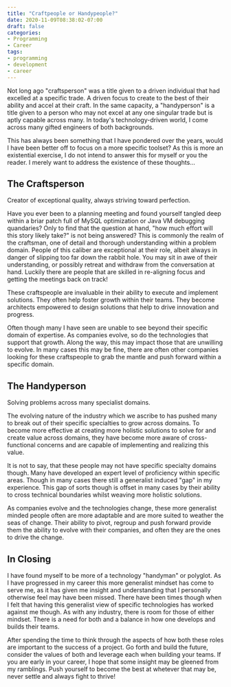 ```yaml
---
title: "Craftpeople or Handypeople?"
date: 2020-11-09T08:38:02-07:00
draft: false
categories:
- Programming
- Career
tags:
- programming
- development
- career
---
```


Not long ago "craftsperson" was a title given to a driven individual that had excelled at a specific trade. A driven focus to create to the best of their ability and accel at their craft. In the same capacity, a "handyperson" is a title given to a person who may not excel at any one singular trade but is aptly capable across many. In today's technology-driven world, I come across many gifted engineers of both backgrounds.

This has always been something that I have pondered over the years, would I have been better off to focus on a more specific toolset? As this is more an existential exercise, I do not intend to answer this for myself or you the reader. I merely want to address the existence of these thoughts...

## The Craftsperson

Creator of exceptional quality, always striving toward perfection.

Have you ever been to a planning meeting and found yourself tangled deep within a briar patch full of MySQL optimization or Java VM debugging quandaries? Only to find that the question at hand, "how much effort will this story likely take?" is not being answered? This is commonly the realm of the craftsman, one of detail and thorough understanding within a problem domain. People of this caliber are exceptional at their role, albeit always in danger of slipping too far down the rabbit hole. You may sit in awe of their understanding, or possibly retreat and withdraw from the conversation at hand. Luckily there are people that are skilled in re-aligning focus and getting the meetings back on track!

These craftspeople are invaluable in their ability to execute and implement solutions. They often help foster growth within their teams. They become architects empowered to design solutions that help to drive innovation and progress. 

Often though many I have seen are unable to see beyond their specific domain of expertise. As companies evolve, so do the technologies that support that growth. Along the way, this may impact those that are unwilling to evolve. In many cases this may be fine, there are often other companies looking for these craftspeople to grab the mantle and push forward within a specific domain.

## The Handyperson

Solving problems across many specialist domains.

The evolving nature of the industry which we ascribe to has pushed many to break out of their specific specialties to grow across domains. To become more effective at creating more holistic solutions to solve for and create value across domains, they have become more aware of cross-functional concerns and are capable of implementing and realizing this value.

It is not to say, that these people may not have specific specialty domains though. Many have developed an expert level of proficiency within specific areas. Though in many cases there still a generalist induced "gap" in my experience. This gap of sorts though is offset in many cases by their ability to cross technical boundaries whilst weaving more holistic solutions.

As companies evolve and the technologies change, these more generalist minded people often are more adaptable and are more suited to weather the seas of change. Their ability to pivot, regroup and push forward provide them the ability to evolve with their companies, and often they are the ones to drive the change.

## In Closing

I have found myself to be more of a technology "handyman" or polyglot. As I have progressed in my career this more generalist mindset has come to serve me, as it has given me insight and understanding that I personally otherwise feel may have been missed. There have been times though when I felt that having this generalist view of specific technologies has worked against me though. As with any industry, there is room for those of either mindset. There is a need for both and a balance in how one develops and builds their teams.

After spending the time to think through the aspects of how both these roles are important to the success of a project. Go forth and build the future, consider the values of both and leverage each when building your teams. If you are early in your career, I hope that some insight may be gleened from my ramblings. Push yourself to become the best at whetever that may be, never settle and always fight to thrive!